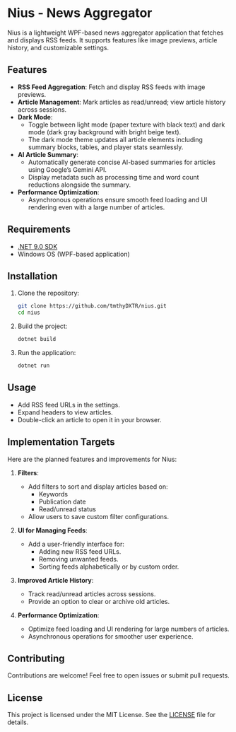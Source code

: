# Nius - News Aggregator

Nius is a lightweight WPF-based news aggregator application that fetches and displays RSS feeds. It supports features like image previews, article history, and customizable settings.

## Features
- **RSS Feed Aggregation**: Fetch and display RSS feeds with image previews.
- **Article Management**: Mark articles as read/unread; view article history across sessions.
- **Dark Mode**: 
  - Toggle between light mode (paper texture with black text) and dark mode (dark gray background with bright beige text).
  - The dark mode theme updates all article elements including summary blocks, tables, and player stats seamlessly.
- **AI Article Summary**:
  - Automatically generate concise AI-based summaries for articles using Google’s Gemini API.
  - Display metadata such as processing time and word count reductions alongside the summary.
- **Performance Optimization**:
  - Asynchronous operations ensure smooth feed loading and UI rendering even with a large number of articles.

## Requirements
- [.NET 9.0 SDK](https://dotnet.microsoft.com/download/dotnet/9.0)
- Windows OS (WPF-based application)

## Installation
1. Clone the repository:
    ```bash
    git clone https://github.com/tmthyDXTR/nius.git
    cd nius
    ```

2. Build the project:
    ```bash
    dotnet build
    ```

3. Run the application:
    ```bash
    dotnet run
    ```

## Usage
- Add RSS feed URLs in the settings.
- Expand headers to view articles.
- Double-click an article to open it in your browser.

## Implementation Targets
Here are the planned features and improvements for Nius:


1. **Filters**:
    - Add filters to sort and display articles based on:
        - Keywords
        - Publication date
        - Read/unread status
    - Allow users to save custom filter configurations.

2. **UI for Managing Feeds**:
    - Add a user-friendly interface for:
        - Adding new RSS feed URLs.
        - Removing unwanted feeds.
        - Sorting feeds alphabetically or by custom order.

3. **Improved Article History**:
    - Track read/unread articles across sessions.
    - Provide an option to clear or archive old articles.

4. **Performance Optimization**:
    - Optimize feed loading and UI rendering for large numbers of articles.
    - Asynchronous operations for smoother user experience.

## Contributing
Contributions are welcome! Feel free to open issues or submit pull requests.

## License
This project is licensed under the MIT License. See the [LICENSE](LICENSE) file for details.
